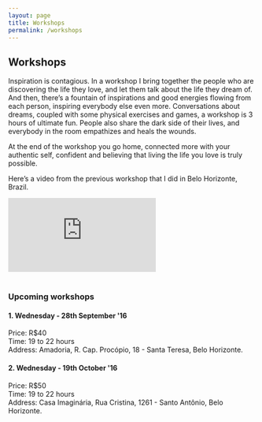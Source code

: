 ```yaml
---
layout: page
title: Workshops
permalink: /workshops
---
```


## Workshops

Inspiration is contagious. In a workshop I bring together the people who are discovering the life they love, and let them talk about the life they dream of. And then, there’s a fountain of inspirations and good energies flowing from each person, inspiring everybody else even more. Conversations about dreams, coupled with some physical exercises and games, a workshop is 3 hours of ultimate fun. People also share the dark side of their lives, and everybody in the room empathizes and heals the wounds. 
 
At the end of the workshop you go home, connected more with your authentic self, confident and believing that living the life you love is truly possible. 
 
Here’s a video from the previous workshop that I did in Belo Horizonte, Brazil.

<div class="video-wrapper">
  <iframe src="https://www.youtube.com/embed/hop2nbblp6E" frameborder="0" allowfullscreen="true"> </iframe>
</div>

<br>

### Upcoming workshops

#### 1. Wednesday - 28th September '16

Price: R$40 <br>
Time: 19 to 22 hours <br>
Address: Amadoria, R. Cap. Procópio, 18 - Santa Teresa, Belo Horizonte.


#### 2. Wednesday - 19th October '16

Price: R$50 <br>
Time: 19 to 22 hours <br>
Address: Casa Imaginária, Rua Cristina, 1261 - Santo Antônio, Belo Horizonte.



